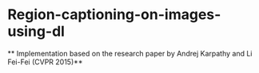 # Region-captioning-on-images-using-dl
** Implementation based on the research paper by Andrej Karpathy and Li Fei-Fei (CVPR 2015)**

